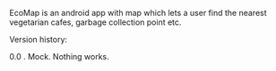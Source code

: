 EcoMap is an android app with map which lets a user find the nearest vegetarian cafes, garbage collection point etc. 

Version history:

0.0 . Mock. Nothing works.